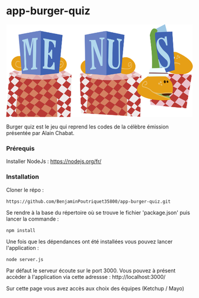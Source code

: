 # app-burger-quiz

<p align="center">
<img src="https://raw.githubusercontent.com/BenjaminPoutriquet35800/app-burger-quiz/master/views/public/images/backgrounds/menus.svg?sanitize=true" height="250"> 
</p>

Burger quiz est le jeu qui reprend les codes de la célèbre émission présentée par Alain Chabat. 

### Prérequis
Installer NodeJs : https://nodejs.org/fr/

### Installation

Cloner le répo :

```
https://github.com/BenjaminPoutriquet35800/app-burger-quiz.git
```

Se rendre à la base du répertoire où se trouve le fichier 'package.json' puis lancer la commande :

```
npm install
```

Une fois que les dépendances ont été installées vous pouvez lancer l'application :

```
node server.js
```

Par défaut le serveur écoute sur le port 3000. Vous pouvez à présent accèder à l'application via cette adressse : http://localhost:3000/ 

Sur cette page vous avez accès aux choix des équipes (Ketchup / Mayo)
